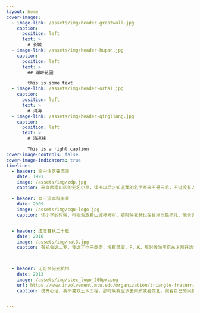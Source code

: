 ```yaml
---
layout: home
cover-images:
  - image-link: /assets/img/header-greatwall.jpg
    caption:
      position: left
      text: >
        # 长城
  - image-link: /assets/img/header-hupan.jpg
    caption:
      position: left
      text: >
        ## 湖畔花园

        this is some text
  - image-link: /assets/img/header-orhai.jpg
    caption:
      position: left
      text: >
        # 洱海
  - image-link: /assets/img/header-qingliang.jpg
    caption:
      position: left
      text: >
        # 清凉峰

        This is a right caption
cover-image-controls: false
cover-image-indicators: true
timeline:
  - header: 命中注定要流浪
    date: 1991
    image: /assets/img/zdp.jpg
    caption: 来自西南山区的无名小卒，读书以后才知道我的名字原来不是三毛，不过没有人叫我的学名。直到进了城里，认识的人换了一波又一波，终于知道三毛的人们都越走越远。

  - header: 自三流本科毕业
    date: 2009
    image: /assets/img/cqu-logo.jpg
    caption: 读小学的时候，电视台放着山城棒棒军，那时候我爸也在县里当扁担儿，他告诉我的二中是最好的高中，于是我就考上了，后来又考了重大。


  - header: 虚度春秋二十载
    date: 2010
    image: /assets/img/hat3.jpg
    caption: 有机会选二专，我选了电子商务，没有录取，F..K，那时候淘宝京东才刚开始兴盛，现在回头看真失误啊！后来自己学了一点网络编程，知道了红帽。



  - header: 无可奈何到杭州
    date: 2013
    image: /assets/img/stec_logo_200px.png
    url: https://www.involvement.mtu.edu/organization/triangle-fraternity
    caption: 说真心话，我不喜欢土木工程，那时候我应该去南航或者西北，跟着自己的兴趣爱好发展。毕业了终究还是要工作，面试过精工钢构和隧道股份，选了后者，居然又到了杭州。


---
```

